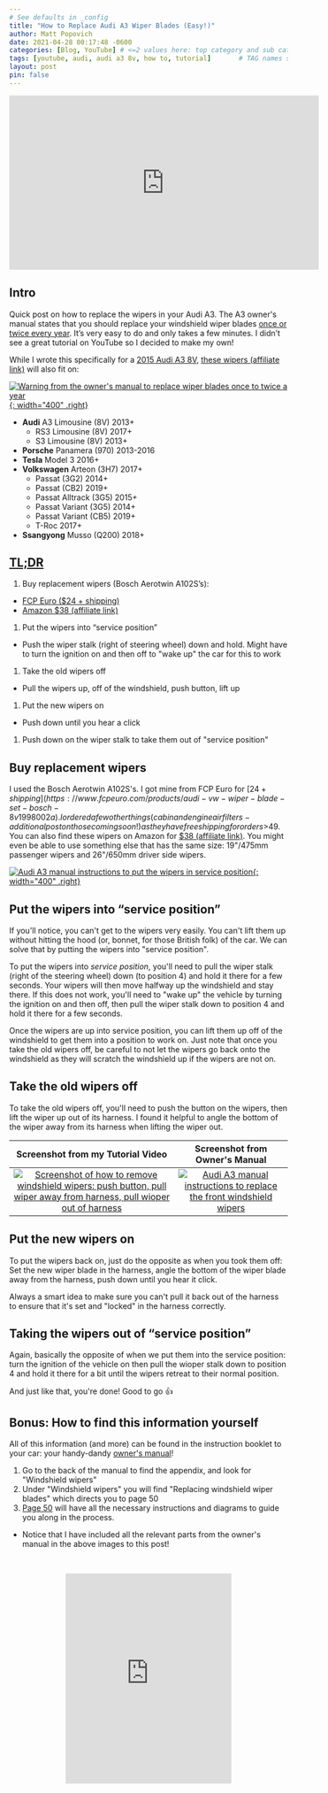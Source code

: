 ```yaml
---
# See defaults in _config
title: "How to Replace Audi A3 Wiper Blades (Easy!)"
author: Matt Popovich
date: 2021-04-28 00:17:48 -0600
categories: [Blog, YouTube] # <=2 values here: top category and sub category
tags: [youtube, audi, audi a3 8v, how to, tutorial]       # TAG names should always be lowercase
layout: post
pin: false
---
```


<div style="text-align:center">
<iframe width="560" height="315" 
src="https://www.youtube.com/embed/A3U3xpzBH2c"
frameborder="0" 
allow="accelerometer; autoplay; clipboard-write; encrypted-media; gyroscope; picture-in-picture" 
allowfullscreen></iframe>
</div>


## Intro
Quick post on how to replace the wipers in your Audi A3. The A3 owner's manual states that you should replace your windshield wiper blades [once or twice every year](https://ownersmanuals2.com/audi/a3-sedan-s3-sedan-2015-owners-manual-71870/page-52). It’s very easy to do and only takes a few minutes. I didn’t see a great tutorial on YouTube so I decided to make my own!

While I wrote this specifically for a [2015 Audi A3 8V](https://en.wikipedia.org/wiki/Audi_A3#Third_generation_(Typ_8V;_2013)), [these wipers (affiliate link)](https://amzn.to/3pIypq5) will also fit on: 

[![Warning from the owner's manual to replace wiper blades once to twice a year](/assets/img/posts/2021-04-27-how-to-replace-audi-a3-wiper-blades-easy/wiper-blade-replacement-interval.png){: width="400" .right}](https://ownersmanuals2.com/audi/a3-sedan-s3-sedan-2015-owners-manual-71870/page-52)

* **Audi** A3 Limousine (8V) 2013+
  - RS3 Limousine (8V) 2017+
  - S3 Limousine (8V) 2013+
* **Porsche** Panamera (970) 2013-2016
* **Tesla** Model 3 2016+
* **Volkswagen** Arteon (3H7) 2017+
  - Passat (3G2) 2014+
  - Passat (CB2) 2019+
  - Passat Alltrack (3G5) 2015+
  - Passat Variant (3G5) 2014+
  - Passat Variant (CB5) 2019+
  - T-Roc 2017+
* **Ssangyong** Musso (Q200) 2018+

## [TL;DR](https://www.merriam-webster.com/dictionary/TL%3BDR)
1. Buy replacement wipers (Bosch Aerotwin A102S’s):
  - [FCP Euro ($24 + shipping)](https://www.fcpeuro.com/products/audi-vw-wiper-blade-set-bosch-8v1998002a)
  - [Amazon $38 (affiliate link)](https://amzn.to/3pIypq5)
1. Put the wipers into “service position”
  - Push the wiper stalk (right of steering wheel) down and hold. Might have to turn the ignition on and then off to "wake up" the car for this to work
1. Take the old wipers off
  - Pull the wipers up, off of the windshield, push button, lift up
1. Put the new wipers on
  - Push down until you hear a click
1. Push down on the wiper stalk to take them out of "service position"

## Buy replacement wipers
I used the Bosch Aerotwin A102S's. I got mine from FCP Euro for [$24 + shipping](https://www.fcpeuro.com/products/audi-vw-wiper-blade-set-bosch-8v1998002a). I ordered a few other things (cabin and engine air filters - additional post on those coming soon!) as they have free shipping for orders >$49. You can also find these wipers on Amazon for [$38 (affiliate link)](https://amzn.to/3pIypq5). You might even be able to use something else that has the same size: 19"/475mm passenger wipers and 26"/650mm driver side wipers. 

[![Audi A3 manual instructions to put the wipers in service position](/assets/img/posts/2021-04-27-how-to-replace-audi-a3-wiper-blades-easy/windshield-wiper-service-position.jpg){: width="400" .right}](https://ownersmanuals2.com/audi/a3-sedan-s3-sedan-2015-owners-manual-71870/page-52)

## Put the wipers into “service position”
If you'll notice, you can't get to the wipers very easily. You can't lift them up without hitting the hood (or, bonnet, for those British folk) of the car. We can solve that by putting the wipers into "service position". 

To put the wipers into _service position_, you'll need to pull the wiper stalk (right of the steering wheel) down (to position 4) and hold it there for a few seconds. Your wipers will then move halfway up the windshield and stay there. If this does not work, you'll need to "wake up" the vehicle by turning the ignition on and then off, then pull the wiper stalk down to position 4 and hold it there for a few seconds. 

Once the wipers are up into service position, you can lift them up off of the windshield to get them into a position to work on. Just note that once you take the old wipers off, be careful to not let the wipers go back onto the windshield as they will scratch the windshield up if the wipers are not on. 

## Take the old wipers off
To take the old wipers off, you'll need to push the button on the wipers, then lift the wiper up out of its harness. I found it helpful to angle the bottom of the wiper away from its harness when lifting the wiper out. 

Screenshot from my Tutorial Video | Screenshot from Owner's Manual |
:--------------------------------:|:------------------------------:
[![Screenshot of how to remove windshield wipers: push button, pull wiper away from harness, pull wioper out of harness](/assets/img/posts/2021-04-27-how-to-replace-audi-a3-wiper-blades-easy/wiper-blade-removal-crop.jpg)](https://youtu.be/A3U3xpzBH2c?t=102) | [![Audi A3 manual instructions to replace the front windshield wipers](/assets/img/posts/2021-04-27-how-to-replace-audi-a3-wiper-blades-easy/replace-wiper-blades.jpg)](https://ownersmanuals2.com/audi/a3-sedan-s3-sedan-2015-owners-manual-71870/page-52)


## Put the new wipers on
To put the wipers back on, just do the opposite as when you took them off: Set the new wiper blade in the harness, angle the bottom of the wiper blade away from the harness, push down until you hear it click. 

Always a smart idea to make sure you can't pull it back out of the harness to ensure that it's set and "locked" in the harness correctly. 

## Taking the wipers out of “service position”
Again, basically the opposite of when we put them into the service position: turn the ignition of the vehicle on then pull the wioper stalk down to position 4 and hold it there for a bit until the wipers retreat to their normal position. 

And just like that, you're done! Good to go 👍

## Bonus: How to find this information yourself
All of this information (and more) can be found in the instruction booklet to your car: your handy-dandy [owner's manual](https://ownersmanuals2.com/audi/a3-sedan-s3-sedan-2015-owners-manual-71870)!
1. Go to the back of the manual to find the appendix, and look for "Windshield wipers"
1. Under "Windshield wipers" you will find "Replacing windshield wiper blades" which directs you to page 50
1. [Page 50](https://ownersmanuals2.com/audi/a3-sedan-s3-sedan-2015-owners-manual-71870/page-52) will have all the necessary instructions and diagrams to guide you along in the process. 
  - Notice that I have included all the relevant parts from the owner's manual in the above images to this post!

&nbsp;

<div style="text-align:center">
<iframe
src="https://open.spotify.com/embed/track/4MAJ62sRxctluSpGf76HA5?si=10a56543ce804ae3" 
width="300" height="380" frameborder="0" 
allowtransparency="true" 
allow="encrypted-media">
</iframe>
</div>
